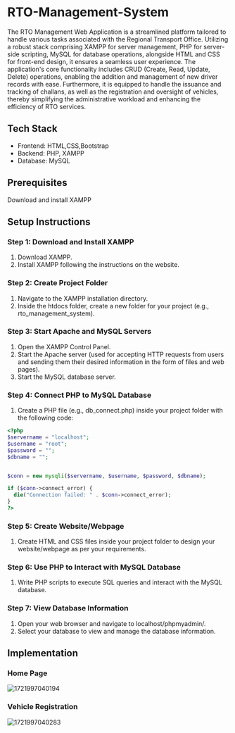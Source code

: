 ﻿# RTO-Management-System
The RTO Management Web Application is a streamlined platform tailored to handle various tasks associated with the Regional Transport Office. Utilizing a robust stack comprising XAMPP for server management, PHP for server-side scripting, MySQL for database operations, alongside HTML and CSS for front-end design, it ensures a seamless user experience. The application's core functionality includes CRUD (Create, Read, Update, Delete) operations, enabling the addition and management of new driver records with ease. Furthermore, it is equipped to handle the issuance and tracking of challans, as well as the registration and oversight of vehicles, thereby simplifying the administrative workload and enhancing the efficiency of RTO services.

## Tech Stack
* Frontend: HTML,CSS,Bootstrap
* Backend: PHP, XAMPP
* Database: MySQL

## Prerequisites
Download and install XAMPP

## Setup Instructions
### Step 1: Download and Install XAMPP
1. Download XAMPP.
2. Install XAMPP following the instructions on the website.
### Step 2: Create Project Folder
1. Navigate to the XAMPP installation directory.
2. Inside the htdocs folder, create a new folder for your project (e.g., rto_management_system).
### Step 3: Start Apache and MySQL Servers
1. Open the XAMPP Control Panel.
2. Start the Apache server (used for accepting HTTP requests from users and sending them their desired information in the form of files and web pages).
3. Start the MySQL database server.
### Step 4: Connect PHP to MySQL Database
1. Create a PHP file (e.g., db_connect.php) inside your project folder with the following code:
  ``` php
 <?php 
$servername = "localhost"; 
$username = "root"; 
$password = ""; 
$dbname = ""; 


$conn = new mysqli($servername, $username, $password, $dbname);

if ($conn->connect_error) { 
    die("Connection failed: " . $conn->connect_error); 
} 
?>
```
### Step 5: Create Website/Webpage
1. Create HTML and CSS files inside your project folder to design your website/webpage as per your requirements.
### Step 6: Use PHP to Interact with MySQL Database
1. Write PHP scripts to execute SQL queries and interact with the MySQL database.
### Step 7: View Database Information
1. Open your web browser and navigate to localhost/phpmyadmin/.
2. Select your database to view and manage the database information.

## Implementation
### Home Page
![1721997040194](https://github.com/user-attachments/assets/ead37eb2-abc4-43e5-81e0-83dd92f1d097)

### Vehicle Registration
![1721997040283](https://github.com/user-attachments/assets/5149db14-05ff-4892-8b4d-c84fd941fd3f)




